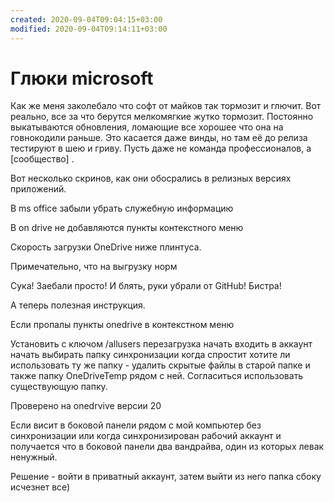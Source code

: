 ```yaml
---
created: 2020-09-04T09:04:15+03:00
modified: 2020-09-04T09:14:11+03:00
---
```


# Глюки microsoft

Как же меня заколебало что софт от майков так тормозит и глючит. Вот реально, все за что берутся мелкомягкие жутко тормозит. Постоянно выкатываются обновления, ломающие все хорошее что она на говнокодили раньше. Это касается даже винды, но там её до релиза тестируют в шею и гриву. Пусть даже не команда профессионалов, а [сообщество] .

Вот несколько скринов, как они обосрались в релизных версиях приложений.

В ms office забыли убрать служебную информацию

В on drive не добавляются пункты контекстного меню

Скорость загрузки OneDrive ниже плинтуса. 

Примечательно, что на выгрузку норм


Сука! Заебали просто! 
И блять, руки убрали от GitHub! Бистра!



А теперь полезная инструкция.

Если пропалы пункты onedrive в контекстном меню

Установить с ключом /allusers
перезагрузка
начать входить в аккаунт
начать выбирать папку синхронизации 
когда спростит хотите ли использовать ту же папку - удалить скрытые файлы в старой папке и также папку OneDriveTemp рядом с ней.
Согласиться использовать существующую папку.

Проверено на onedrvive версии 20





Если висит в боковой панели рядом с мой компьютер без синхронизации или когда синхронизирован рабочий аккаунт и получается что в боковой панели два вандрайва, один из которых левак ненужный.

Решение - войти в приватный аккаунт, 
затем выйти из него
папка сбоку исчезнет
все)
